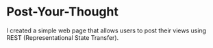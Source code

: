 # Post-Your-Thought
I created a simple web page that allows users to post their views using REST (Representational State Transfer).
